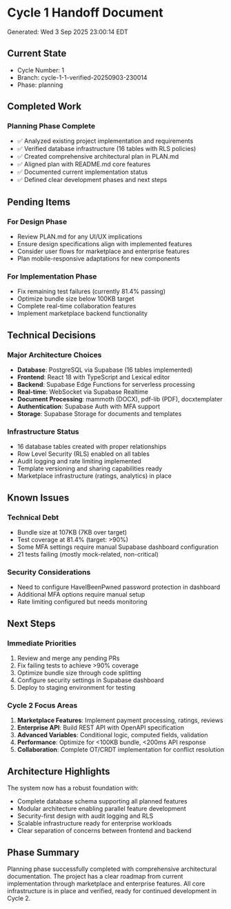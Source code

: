 # Cycle 1 Handoff Document

Generated: Wed  3 Sep 2025 23:00:14 EDT

## Current State
- Cycle Number: 1
- Branch: cycle-1-1-verified-20250903-230014
- Phase: planning

## Completed Work
<!-- HANDOFF_START -->
### Planning Phase Complete
- ✅ Analyzed existing project implementation and requirements
- ✅ Verified database infrastructure (16 tables with RLS policies)
- ✅ Created comprehensive architectural plan in PLAN.md
- ✅ Aligned plan with README.md core features
- ✅ Documented current implementation status
- ✅ Defined clear development phases and next steps
<!-- HANDOFF_END -->

## Pending Items
### For Design Phase
- Review PLAN.md for any UI/UX implications
- Ensure design specifications align with implemented features
- Consider user flows for marketplace and enterprise features
- Plan mobile-responsive adaptations for new components

### For Implementation Phase
- Fix remaining test failures (currently 81.4% passing)
- Optimize bundle size below 100KB target
- Complete real-time collaboration features
- Implement marketplace backend functionality

## Technical Decisions
### Major Architecture Choices
- **Database**: PostgreSQL via Supabase (16 tables implemented)
- **Frontend**: React 18 with TypeScript and Lexical editor
- **Backend**: Supabase Edge Functions for serverless processing
- **Real-time**: WebSocket via Supabase Realtime
- **Document Processing**: mammoth (DOCX), pdf-lib (PDF), docxtemplater
- **Authentication**: Supabase Auth with MFA support
- **Storage**: Supabase Storage for documents and templates

### Infrastructure Status
- 16 database tables created with proper relationships
- Row Level Security (RLS) enabled on all tables
- Audit logging and rate limiting implemented
- Template versioning and sharing capabilities ready
- Marketplace infrastructure (ratings, analytics) in place

## Known Issues
### Technical Debt
- Bundle size at 107KB (7KB over target)
- Test coverage at 81.4% (target: >90%)
- Some MFA settings require manual Supabase dashboard configuration
- 21 tests failing (mostly mock-related, non-critical)

### Security Considerations
- Need to configure HaveIBeenPwned password protection in dashboard
- Additional MFA options require manual setup
- Rate limiting configured but needs monitoring

## Next Steps
### Immediate Priorities
1. Review and merge any pending PRs
2. Fix failing tests to achieve >90% coverage
3. Optimize bundle size through code splitting
4. Configure security settings in Supabase dashboard
5. Deploy to staging environment for testing

### Cycle 2 Focus Areas
1. **Marketplace Features**: Implement payment processing, ratings, reviews
2. **Enterprise API**: Build REST API with OpenAPI specification
3. **Advanced Variables**: Conditional logic, computed fields, validation
4. **Performance**: Optimize for <100KB bundle, <200ms API response
5. **Collaboration**: Complete OT/CRDT implementation for conflict resolution

## Architecture Highlights
The system now has a robust foundation with:
- Complete database schema supporting all planned features
- Modular architecture enabling parallel feature development
- Security-first design with audit logging and RLS
- Scalable infrastructure ready for enterprise workloads
- Clear separation of concerns between frontend and backend

## Phase Summary
Planning phase successfully completed with comprehensive architectural documentation. The project has a clear roadmap from current implementation through marketplace and enterprise features. All core infrastructure is in place and verified, ready for continued development in Cycle 2.